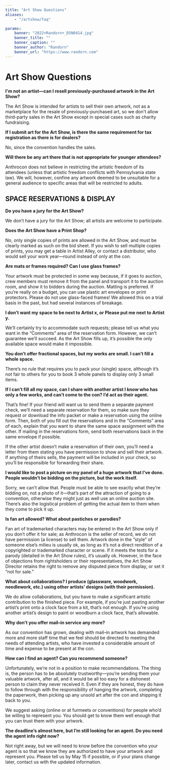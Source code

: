 ```yaml
---
title: "Art Show Questions"
aliases:
    - "/artshow/faq"

params:
    banner: "2022+Randorn+_D5N0414.jpg"
    banner_title: ""
    banner_caption: ""
    banner_author: "Randorn"
    banner_url: "https://www.randorn.com"
---
```


# Art Show Questions

**I'm not an artist—can I resell previously-purchased artwork in the Art Show?**

The Art Show is intended for artists to sell their own artwork, not as a marketplace for the resale of previously-purchased art, so we don't allow third-party sales in the Art Show except in special cases such as charity fundraising.

**If I submit art for the Art Show, is there the same requirement for tax registration as there is for dealers?**

No, since the convention handles the sales.

**Will there be any art there that is not appropriate for younger attendees?**

Anthrocon does not believe in restricting the artistic freedom of its attendees (unless that artistic freedom conflicts with Pennsylvania state law). We will, however, confine any artwork deemed to be unsuitable for a general audience to specific areas that will be restricted to adults.

## SPACE RESERVATIONS & DISPLAY

**Do you have a jury for the Art Show?**

We don’t have a jury for the Art Show; all artists are welcome to participate.

**Does the Art Show have a Print Shop?**

No, only single copies of prints are allowed in the Art Show, and must be clearly marked as such on the bid sheet. If you wish to sell multiple copies of prints, you may get a table in Artist Alley, or contact a distributor, who would sell your work year—round instead of only at the con.

**Are mats or frames required? Can I use glass frames?**

Your artwork must be protected in some way because, if it goes to auction, crew members must remove it from the panel and transport it to the auction room, and show it to bidders during the auction. Matting is preferred. If you’re really on a budget, you can use plastic art envelopes or print protectors. Please do not use glass-faced frames! We allowed this on a trial basis in the past, but had several instances of breakage.

**I don’t want my space to be next to Artist x, or Please put me next to Artist y.**

We’ll certainly try to accommodate such requests; please tell us what you want in the “Comments” area of the reservation form. However, we can’t guarantee we’ll succeed. As the Art Show fills up, it’s possible the only available space would make it impossible.

**You don’t offer fractional spaces, but my works are small. I can’t fill a whole space.**

There’s no rule that requires you to pack your (single) space, although it’s not fair to others for you to book 3 whole panels to display only 3 small items.

**If I can’t fill all my space, can I share with another artist I know who has only a few works, and can’t come to the con? I’d act as their agent.**

That’s fine! If your friend will want us to send them a separate payment check, we’ll need a separate reservation for them, so make sure they request or download the info packet or make a reservation using the online form. Then, both of you fill out the reservations and in the “Comments” area of each, explain that you want to share the same space assignment with the other. If mailing in the reservations form, send both reservations back in the same envelope if possible.

If the other artist doesn’t make a reservation of their own, you’ll need a letter from them stating you have permission to show and sell their artwork. If anything of theirs sells, the payment will be included in your check, so you’ll be responsible for forwarding their share.

**I would like to post a picture on my panel of a huge artwork that I’ve done. People wouldn’t be bidding on the picture, but the work itself.**

Sorry, we can’t allow that. People must be able to see exactly what they’re bidding on, not a photo of it—that’s part of the attraction of going to a convention, otherwise they might just as well use an online auction site. There’s also the logistical problem of getting the actual item to them when they come to pick it up.

**Is fan art allowed? What about pastiches or parodies?**

Fan art of trademarked characters may be entered in the Art Show only if you don’t offer it for sale; as Anthrocon is the seller of record, we do not have permission (a license) to sell them. Artwork done in the “style” of someone else’s milieu is usually ok, as long as it’s not a direct rendition of a copyrighted or trademarked character or scene. If it meets the tests for a parody (detailed in the Art Show rules), it’s usually ok. However, in the face of objections from rightsholders or their representatives, the Art Show Director retains the right to remove any disputed piece from display, or set it “not for sale.”

**What about collaborations? I produce (glassware, woodwork, needlework, etc.) using other artists’ designs (with their permission).**

We do allow collaborations, but you have to make a significant artistic contribution to the finished piece. For example, if you’re just pasting another artist’s print onto a clock face from a kit, that’s not enough. If you’re using another artist’s design to paint or woodburn a clock face, that’s allowable.

**Why don’t you offer mail–in service any more?**

As our convention has grown, dealing with mail–in artwork has demanded more and more staff time that we feel should be directed to meeting the needs of attending artists, who have invested a considerable amount of time and expense to be present at the con.

**How can I find an agent? Can you recommend someone?**

Unfortunately, we’re not in a position to make recommendations. The thing is, the person has to be absolutely trustworthy—you’re sending them your valuable artwork, after all, and it would be all too easy for a dishonest person to claim they never received it. Even if they are honest, they do have to follow through with the responsibility of hanging the artwork, completing the paperwork, then picking up any unsold art after the con and shipping it back to you.

We suggest asking (online or at furmeets or conventions) for people who’d be willing to represent you. You should get to know them well enough that you can trust them with your artwork.

**The deadline’s almost here, but I’m still looking for an agent. Do you need the agent info right now?**

Not right away, but we will need to know before the convention who your agent is so that we know they are authorized to have your artwork and represent you. Please tell us by May 15 if possible, or if your plans change later, contact us with the updated information.
